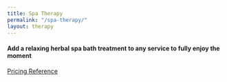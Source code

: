 ```yaml
---
title: Spa Therapy
permalink: "/spa-therapy/"
layout: therapy
---
```


#### Add a relaxing herbal spa bath treatment to any service to fully enjoy the moment

<a href="/pricing-reference/">Pricing Reference</a>

<div class='container bg-light my-4 p-4'>
<healcode-widget data-type="appointments" data-widget-partner="object" data-widget-id="1f3696348a4" data-widget-version="0"></healcode-widget>
</div>
